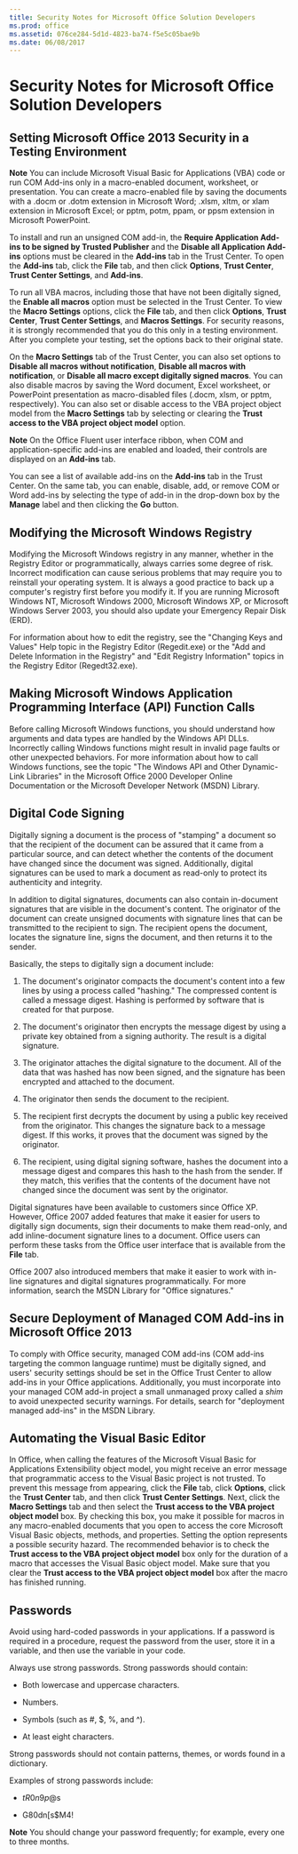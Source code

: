 ```yaml
---
title: Security Notes for Microsoft Office Solution Developers
ms.prod: office
ms.assetid: 076ce284-5d1d-4823-ba74-f5e5c05bae9b
ms.date: 06/08/2017
---
```



# Security Notes for Microsoft Office Solution Developers

## Setting Microsoft Office 2013 Security in a Testing Environment


 **Note**  You can include Microsoft Visual Basic for Applications (VBA) code or run COM Add-ins only in a macro-enabled document, worksheet, or presentation. You can create a macro-enabled file by saving the documents with a .docm or .dotm extension in Microsoft Word; .xlsm, xltm, or xlam extension in Microsoft Excel; or pptm, potm, ppam, or ppsm extension in Microsoft PowerPoint.

To install and run an unsigned COM add-in, the **Require Application Add-ins to be signed by Trusted Publisher** and the **Disable all Application Add-ins** options must be cleared in the **Add-ins** tab in the Trust Center. To open the **Add-ins** tab, click the **File** tab, and then click **Options**, **Trust Center**, **Trust Center Settings**, and **Add-ins**. 

To run all VBA macros, including those that have not been digitally signed, the **Enable all macros** option must be selected in the Trust Center. To view the **Macro Settings** options, click the **File** tab, and then click **Options**, **Trust Center**, **Trust Center Settings**, and **Macros Settings**. For security reasons, it is strongly recommended that you do this only in a testing environment. After you complete your testing, set the options back to their original state.

On the **Macro Settings** tab of the Trust Center, you can also set options to **Disable all macros without notification**, **Disable all macros with notification**, or **Disable all macro except digitally signed macros**. You can also disable macros by saving the Word document, Excel worksheet, or PowerPoint presentation as macro-disabled files (.docm, xlsm, or pptm, respectively). You can also set or disable access to the VBA project object model from the **Macro Settings** tab by selecting or clearing the **Trust access to the VBA project object model** option.


 **Note**  On the Office Fluent user interface ribbon, when COM and application-specific add-ins are enabled and loaded, their controls are displayed on an **Add-ins** tab.

You can see a list of available add-ins on the **Add-ins** tab in the Trust Center. On the same tab, you can enable, disable, add, or remove COM or Word add-ins by selecting the type of add-in in the drop-down box by the **Manage** label and then clicking the **Go** button.


## Modifying the Microsoft Windows Registry

Modifying the Microsoft Windows registry in any manner, whether in the Registry Editor or programmatically, always carries some degree of risk. Incorrect modification can cause serious problems that may require you to reinstall your operating system. It is always a good practice to back up a computer's registry first before you modify it. If you are running Microsoft Windows NT, Microsoft Windows 2000, Microsoft Windows XP, or Microsoft Windows Server 2003, you should also update your Emergency Repair Disk (ERD).

For information about how to edit the registry, see the "Changing Keys and Values" Help topic in the Registry Editor (Regedit.exe) or the "Add and Delete Information in the Registry" and "Edit Registry Information" topics in the Registry Editor (Regedt32.exe).


## Making Microsoft Windows Application Programming Interface (API) Function Calls

Before calling Microsoft Windows functions, you should understand how arguments and data types are handled by the Windows API DLLs. Incorrectly calling Windows functions might result in invalid page faults or other unexpected behaviors. For more information about how to call Windows functions, see the topic "The Windows API and Other Dynamic-Link Libraries" in the Microsoft Office 2000 Developer Online Documentation or the Microsoft Developer Network (MSDN) Library.


## Digital Code Signing

Digitally signing a document is the process of "stamping" a document so that the recipient of the document can be assured that it came from a particular source, and can detect whether the contents of the document have changed since the document was signed. Additionally, digital signatures can be used to mark a document as read-only to protect its authenticity and integrity.

In addition to digital signatures, documents can also contain in-document signatures that are visible in the document's content. The originator of the document can create unsigned documents with signature lines that can be transmitted to the recipient to sign. The recipient opens the document, locates the signature line, signs the document, and then returns it to the sender.

Basically, the steps to digitally sign a document include: 


1. The document's originator compacts the document's content into a few lines by using a process called "hashing." The compressed content is called a message digest. Hashing is performed by software that is created for that purpose.
    
2. The document's originator then encrypts the message digest by using a private key obtained from a signing authority. The result is a digital signature. 
    
3. The originator attaches the digital signature to the document. All of the data that was hashed has now been signed, and the signature has been encrypted and attached to the document.
    
4. The originator then sends the document to the recipient.
    
5. The recipient first decrypts the document by using a public key received from the originator. This changes the signature back to a message digest. If this works, it proves that the document was signed by the originator.
    
6. The recipient, using digital signing software, hashes the document into a message digest and compares this hash to the hash from the sender. If they match, this verifies that the contents of the document have not changed since the document was sent by the originator.
    
Digital signatures have been available to customers since Office XP. However, Office 2007 added features that make it easier for users to digitally sign documents, sign their documents to make them read-only, and add inline-document signature lines to a document. Office users can perform these tasks from the Office user interface that is available from the **File** tab.

Office 2007 also introduced members that make it easier to work with in-line signatures and digital signatures programmatically. For more information, search the MSDN Library for "Office signatures."


## Secure Deployment of Managed COM Add-ins in Microsoft Office 2013

To comply with Office security, managed COM add-ins (COM add-ins targeting the common language runtime) must be digitally signed, and users' security settings should be set in the Office Trust Center to allow add-ins in your Office applications. Additionally, you must incorporate into your managed COM add-in project a small unmanaged proxy called a  _shim_ to avoid unexpected security warnings. For details, search for "deployment managed add-ins" in the MSDN Library.


## Automating the Visual Basic Editor

In Office, when calling the features of the Microsoft Visual Basic for Applications Extensibility object model, you might receive an error message that programmatic access to the Visual Basic project is not trusted. To prevent this message from appearing, click the **File** tab, click **Options**, click the **Trust Center** tab, and then click **Trust Center Settings**. Next, click the **Macro Settings** tab and then select the **Trust access to the VBA project object model** box. By checking this box, you make it possible for macros in any macro-enabled documents that you open to access the core Microsoft Visual Basic objects, methods, and properties. Setting the option represents a possible security hazard. The recommended behavior is to check the **Trust access to the VBA project object model** box only for the duration of a macro that accesses the Visual Basic object model. Make sure that you clear the **Trust access to the VBA project object model** box after the macro has finished running.


## Passwords

Avoid using hard-coded passwords in your applications. If a password is required in a procedure, request the password from the user, store it in a variable, and then use the variable in your code.

Always use strong passwords. Strong passwords should contain:


- Both lowercase and uppercase characters.
    
- Numbers.
    
- Symbols (such as #, $, %, and ^).
    
- At least eight characters.
    
Strong passwords should not contain patterns, themes, or words found in a dictionary.

Examples of strong passwords include:


- $tR0n9p@$s
    
- G80dn[s$M4!
    

 **Note**  You should change your password frequently; for example, every one to three months.


